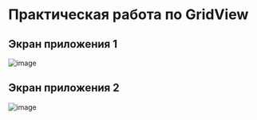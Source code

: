 # Практическая работа по GridView

##  Экран приложения 1
![image](https://github.com/CaptainPolyana/grid/assets/145181221/4f67b7d8-fd3f-480d-8c47-33105856cf6f)
##  Экран приложения 2
![image](https://github.com/CaptainPolyana/grid/assets/145181221/b68ee520-0ec0-413c-a73e-2ffa90289ba1)

